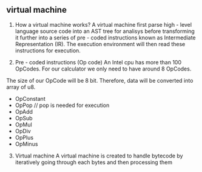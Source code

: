 ## virtual machine
1. How a virtual machine works?
A virtual machine first parse high - level language source code into an AST tree for analisys before transforming it further into a series of pre - coded instructions known as Intermediate Representation (IR). The execution environment will then read these instructions for execution.

2. Pre - coded instructions (Op code)
An Intel cpu has more than 100 OpCodes. For our calculator we only need to have around 8 OpCodes.

The size of our OpCode will be 8 bit. Therefore, data will be converted into array of u8.

* OpConstant
* OpPop         // pop is needed for execution
* OpAdd
* OpSub
* OpMul
* OpDiv
* OpPlus
* OpMinus

3. Virtual machine
A virtual machine is created to handle bytecode by iteratively going through each bytes and then processing them